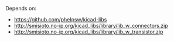 Depends on:
 * https://github.com/phelpsw/kicad-libs
 * http://smisioto.no-ip.org/kicad_libs/library/lib_w_connectors.zip
 * http://smisioto.no-ip.org/kicad_libs/library/lib_w_transistor.zip


